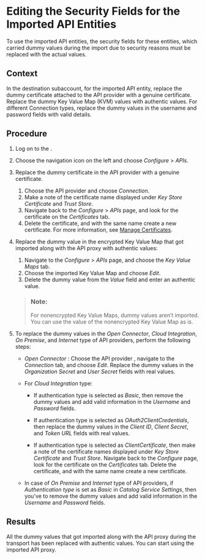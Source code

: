 <!-- loio0c184e3cb4bd4b46a0320f03f1172d0f -->

# Editing the Security Fields for the Imported API Entities

To use the imported API entities, the security fields for these entities, which carried dummy values during the import due to security reasons must be replaced with the actual values.



## Context

In the destination subaccount, for the imported API entity, replace the dummy certificate attached to the API provider with a genuine certificate. Replace the dummy Key Value Map \(KVM\) values with authentic values. For different Connection types, replace the dummy values in the username and password fields with valid details.



## Procedure

1.  Log on to the .

2.  Choose the navigation icon on the left and choose *Configure* \> *APIs*.

3.  Replace the dummy certificate in the API provider with a genuine certificate.

    1.  Choose the API provider and choose *Connection*.
    2.  Make a note of the certificate name displayed under *Key Store Certificate* and *Trust Store*.
    3.  Navigate back to the *Configure* \> *APIs* page, and look for the certificate on the *Certificates* tab.
    4.  Delete the certificate, and with the same name create a new certificate. For more information, see [Manage Certificates](manage-certificates-c665875.md).

4.  Replace the dummy value in the encrypted Key Value Map that got imported along with the API proxy with authentic values:

    1.  Navigate to the *Configure* \> *APIs* page, and choose the *Key Value Maps* tab.
    2.  Choose the imported Key Value Map and choose *Edit*.
    3.  Delete the dummy value from the *Value* field and enter an authentic value.

    > ### Note:  
    > For nonencrypted Key Value Maps, dummy values aren’t imported. You can use the value of the nonencrypted Key Value Map as is.

5.  To replace the dummy values in the *Open Connector*, *Cloud Integration*, *On Premise*, and *Internet* type of API providers, perform the following steps:

    -   *Open Connector* : Choose the API provider , navigate to the *Connection* tab, and choose *Edit*. Replace the dummy values in the *Organization Secret* and *User Secret* fields with real values.

    -   For *Cloud Integration* type:

        -   If authentication type is selected as *Basic*, then remove the dummy values and add valid information in the *Username* and *Password* fields.

        -   If authentication type is selected as *OAuth2ClientCredentials*, then replace the dummy values in the *Client ID*, *Client Secret*, and *Token URL* fields with real values.

        -   If authentication type is selected as *ClientCertificate*, then make a note of the certificate names displayed under *Key Store Certificate* and *Trust Store*. Navigate back to the *Configure* page, look for the certificate on the *Certificates* tab. Delete the certificate, and with the same name create a new certificate.


    -   In case of *On Premise* and *Internet* type of API providers, if *Authentication type* is set as *Basic* in *Catalog Service Settings*, then you've to remove the dummy values and add valid information in the *Username* and *Password* fields.





<a name="loio0c184e3cb4bd4b46a0320f03f1172d0f__result_bxg_fxk_t4b"/>

## Results

All the dummy values that got imported along with the API proxy during the transport has been replaced with authentic values. You can start using the imported API proxy.

